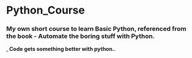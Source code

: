 # Python_Course

### My own short course to learn Basic Python, referenced from the book - Automate the boring stuff with Python.

[.](http://www.slajobs.com/blog/wp-content/uploads/2018/05/Python-slajobs.jpg)
**Code gets something better with python..**

